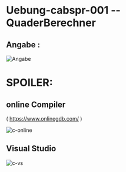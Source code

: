 # Uebung-cabspr-001 -- QuaderBerechner

## Angabe :
![Angabe](https://github.com/IxI-Enki/Uebung-cabspr-001/assets/138018029/144aad0d-41b0-49e0-beb0-90c1d266f49b)

# SPOILER:

## online Compiler 
( https://www.onlinegdb.com/ )


![c-online](https://github.com/IxI-Enki/Uebung-cabspr-001/assets/138018029/e1ea8024-a0ec-42f5-b62e-fd4c73ea2bcf)

## Visual Studio
![c-vs](https://github.com/IxI-Enki/Uebung-cabspr-001/assets/138018029/1d8a3321-8df3-484e-a43d-cd9bfaf94b33)
